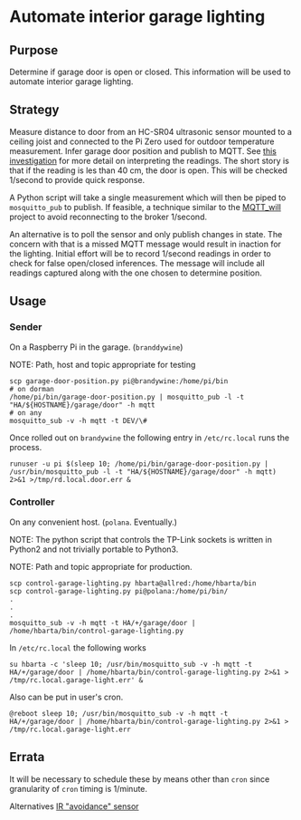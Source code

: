 # Automate interior garage lighting

## Purpose

Determine if garage door is open or closed. This information will be used to automate interior garage lighting.

## Strategy

Measure distance to door from an HC-SR04 ultrasonic sensor mounted to a ceiling joist and connected to the Pi Zero used for outdoor temperature measurement. Infer garage door position and publish to MQTT. See [this investigation](http://prelude:8100/topics/HA/proximity-sensor/) for more detail on interpreting the readings. The short story is that if the reading is les than 40 cm, the door is open. This will be checked 1/second to provide quick response.

A Python script will take a single measurement which will then be piped to `mosquitto_pub` to publish. If feasible, a technique similar to the [MQTT_will](https://github.com/HankB/MQTT_will) project to avoid reconnecting to the broker 1/second.

An alternative is to poll the sensor and only publish changes in state. The concern with that is a missed MQTT message would result in inaction for the lighting. Initial effort will be to record 1/second readings in order to check for false open/closed inferences. The message will include all readings captured along with the one chosen to determine position.

## Usage

### Sender

On a Raspberry Pi in the garage. (`branddywine`)

NOTE: Path, host and topic appropriate for testing

```text
scp garage-door-position.py pi@brandywine:/home/pi/bin
# on dorman
/home/pi/bin/garage-door-position.py | mosquitto_pub -l -t "HA/${HOSTNAME}/garage/door" -h mqtt
# on any
mosquitto_sub -v -h mqtt -t DEV/\#
```

Once rolled out on `brandywine` the following entry in `/etc/rc.local` runs the process.

```text
runuser -u pi $(sleep 10; /home/pi/bin/garage-door-position.py | /usr/bin/mosquitto_pub -l -t "HA/${HOSTNAME}/garage/door" -h mqtt) 2>&1 >/tmp/rd.local.door.err &
```

### Controller

On any convenient host. (`polana`. Eventually.)

NOTE: The python script that controls the TP-Link sockets is written in Python2 and not trivially portable to Python3. 

NOTE: Path and topic appropriate for production.

```text
scp control-garage-lighting.py hbarta@allred:/home/hbarta/bin
scp control-garage-lighting.py pi@polana:/home/pi/bin/
.
.
.
mosquitto_sub -v -h mqtt -t HA/+/garage/door | /home/hbarta/bin/control-garage-lighting.py
```

In `/etc/rc.local` the following works

```text
su hbarta -c 'sleep 10; /usr/bin/mosquitto_sub -v -h mqtt -t HA/+/garage/door | /home/hbarta/bin/control-garage-lighting.py 2>&1 > /tmp/rc.local.garage-light.err' &
```

Also can be put in user's cron.

```text
@reboot sleep 10; /usr/bin/mosquitto_sub -v -h mqtt -t HA/+/garage/door | /home/hbarta/bin/control-garage-lighting.py 2>&1 > /tmp/rc.local.garage-light.err
```

## Errata

It will be necessary to schedule these by means other than `cron` since granularity of `cron` timing is 1/minute.

Alternatives [IR "avoidance" sensor](https://smile.amazon.com/gp/product/B07T91JXHW/)
